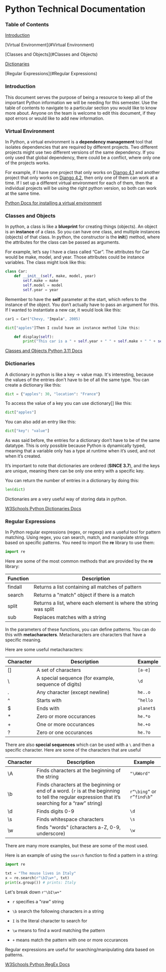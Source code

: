 # Python Technical Documentation

### Table of Contents

[Introduction](#Introduction)

[Virtual Environment](#Virtual Environment)

[Classes and Objects](#Classes and Objects)

[Dictionaries](#Dictionaries)

[Regular Expressions](#Regular Expressions)

### Introduction

This document serves the purpose of being a resource to keep all of the important Python information we will be needing for this semester. Use the table of contents to navigate to a particular section you would like to know more about. Anyone on the team is welcome to edit this document, if they spot errors or would like to add new information.

### Virtual Environment

In Python, a virtual environment is a **dependency management** tool that isolates dependencies that are required by different projects. Two different projects might use two different versions of the same dependency. If you only used that global dependency, there could be a conflict, where only one of the projects works. 

For example, if I have one project that only works on <u>Django 4.1</u> and another project that only works on <u>Django 4.2</u>, then only one of them can work at a time. If I set up a different virtual environment for each of them, then the individual projects will be using the right python version, so both can work at the same time.

[Python Docs for installing a virtual environment](https://docs.python.org/3/library/venv.html)

### Classes and Objects

In python, a class is like a **blueprint** for creating things (objects). An object is an **instance** of a class. So you can have one class, and multiple instances (objects) of that class. In python, the constructor is the __init__() method, where the attributes for the class can be passed as arguments.  

For example, let’s say I have a class called “Car”. The attributes for Car would be make, model, and year. Those attributes could be instance variables. The class might look like this:

```python
class Car:
    def __init__(self, make, model, year)
        self.make = make
        self.model = model
        self.year = year
```

Remember to have the **self** parameter at the start, which refers to the instance of the object. You don’t actually have to pass an argument for this. If I wanted to instantiate a new car, it would look like this:  

```python
car1 = Car("Chevy, "Impala", 2005)
```

```python
dict["apples"]Then I could have an instance method like this:  
```

```python
    def display(self):
        print("This car is a " + self.year + " " + self.make + " " + self.model)
```

[Classes and Objects Python 3.11 Docs](https://docs.python.org/3/tutorial/classes.html)

### Dictionaries

A dictionary in python is like a key -> value map. It's interesting, because the values of the entries don't have to be of all the same type. You can create a dictionary like this:  

```python
dict = {"apples": 30, "location": "France"}
```

To access the value of a key you can use dictionary[<key>] like this:  

```python
dict["apples"]
```

You can also add an entry like this:  

```python
dict["key": "value"]  
```

As was said before, the entries for a dictionary don’t have to be of the same datatype. This is only possible because Python is dynamically typed, meaning that a variable only has a type at runtime when it’s used, and not when it’s created.

It’s important to note that dictionaries are ordered (**SINCE 3.7**), and the keys are unique, meaning there can be only one entry with a specific key.

You can return the number of entries in a dictionary by doing this:

```python
len(dict)
```

Dictionaries are a very useful way of storing data in python.

[W3Schools Python Dictionaries Docs](https://www.w3schools.com/python/python_dictionaries.asp)

### Regular Expressions

In Python regular expressions (regex, or regexp) are a useful tool for pattern matching. Using regex, you can search, match, and manipulate strings based on specific patterns. You need to import the **re** library to use them:

```python
import re
```

Here are some of the most common methods that are provided by the **re** library:

| Function | Description                                                      |
| -------- | ---------------------------------------------------------------- |
| findall  | Returns a list containing all matches of pattern                 |
| search   | Returns a "match" object if there is a match                     |
| split    | Returns a list, where each element is where the string was split |
| sub      | Replaces matches with a string                                   |

In the parameters of these functions, you can define patterns. You can do this with **metacharacters**. Metacharacters are characters that have a specific meaning.

Here are some useful metacharacters:

| Character | Description                                          | Example   |
| --------- | ---------------------------------------------------- | --------- |
| []        | A set of characters                                  | `[a-e]`   |
| \         | A special sequence (for example, sequence of digits) | `\d`      |
| .         | Any character (except newline)                       | `he..o`   |
| ^         | Starts with                                          | `^hello`  |
| \$        | Ends with                                            | `planet$` |
| \*        | Zero or more occurances                              | `he.*o`   |
| +         | One or more occurances                               | `he.+o`   |
| ?         | Zero or one occurances                               | `he.?o`   |

There are also **special sequences** which can be used with a `\` and then a specific character. Here are some of the characters that are useful

| Character | Description                                                                                                                                         | Example                   |
| --------- | --------------------------------------------------------------------------------------------------------------------------------------------------- | ------------------------- |
| \A        | Finds characters at the beginning of the string                                                                                                     | `"\AWord"`                |
| \b        | Finds characters at the beginning or end of a word. (`r` is at the beginning to tell the regular expression that it’s searching for a “raw” string) | `r“\bing”` or `r”find\b”` |
| \d        | Finds digits 0-9                                                                                                                                    | `\d`                      |
| \s        | Finds whitespace characters                                                                                                                         | `\s`                      |
| \w        | finds "words" (characters a-Z, 0-9, underscore)                                                                                                     | `\w`                      |

There are many more examples, but these are some of the most used.  

Here is an example of using the `search` function to find a pattern in a string:

```python
import re

txt = "The mouse lives in Italy"
x = re.search(r"\bI\w+", txt)
print(x.group()) # prints: Italy
```

Let's break down `r"\bI\w+"`

- `r` specifies a "raw" string

- `\b` search the following characters in a string

- `I` is the literal character to search for

- `\w` means to find a word matching the pattern

- `+` means match the pattern with one or more occurances

Regular expressions are useful for searching/manipulating data based on patterns.

[W3Schools Python RegEx Docs](https://www.w3schools.com/python/python_regex.asp)
